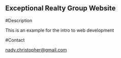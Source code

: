 Exceptional Realty Group Website
---

#Description

This is an example for the intro to web development

#Contact

nady.christopher@gmail.com
